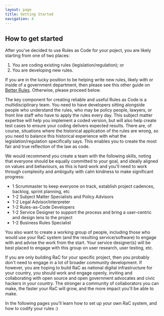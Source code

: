 ```yaml
---
layout: page
title: Getting Started
navigation: 4
---
```



## How to get started

After you've decided to use Rules as Code for your poject, you are likely starting from one of two places:

1. You are coding existing rules (legislation/regulation); or
2. You are developing new rules.

If you are in the lucky position to be helping write new rules, likely with or inside of a government department, then please see this other guide on [Better Rules](https://betterrules.nz/workshop-manual.html). Otherwise, please proceed below.

The key component for creating reliable and useful Rules as Code is a multidisciplinary team. You need to have developers sitting alongside people who understand the rules, who may be policy people, lawyers, or front line staff who have to apply the rules every day. This subject matter expertise will help you implement a coded version, but will also help create test cases to ensure your coding delivers expected results. There are, of course, situations where the historical application of the rules are wrong, so you need to balance this historical experience with what the legislation/regulation specifically says. This enables you to create the most fair and true reflection of the law as code.

We would recommend you create a team with the following skills, noting that everyone should be equally committed to your goal, and ideally aligned on values and behaviours, as this is hard work and you'll need to work through complexity and ambiguity with calm kindness to make significant progress:
* 1 Scrummaster to keep everyone on track, establish project cadences, backlog, sprint planning, etc
* 1-2 Subject Matter Specialists and Policy Advisors
* 1-2 Legal Advisor/interpreter
* 1-2 Rules-as-Code Developers
* 1-2 Service Designer to support the process and bring a user-centric and design lens to the project
* 1-2 Business Rules Specialist

You also want to create a working group of people, including those who would use your RaC system (and the resulting service/software) to engage with and advise the work from the start. Your service designer(s) will be best placed to engage with this group on user research, user testing, etc.

If you are only building RaC for your specific project, then you probably don't need to engage in a lot of broader community development. If however, you are hoping to build RaC as national digital infrastructure for your country, you should work and engage openly, inviting and collaborating with open source and open government advocates and civic hackers in your country. The stronger a community of collaborators you can make, the faster your RaC will grow, and the more impact you'll be able to make.

In the following pages you'll learn how to set up your own RaC system, and how to codify your rules :)
